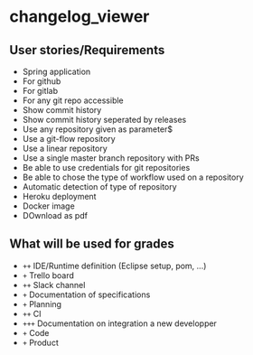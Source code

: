 # changelog_viewer

## User stories/Requirements

* Spring application
* For github
* For gitlab
* For any git repo accessible
* Show commit history
* Show commit history seperated by releases
* Use any repository given as parameter$
* Use a git-flow repository
* Use a linear repository
* Use a single master branch repository with PRs
* Be able to use credentials for git repositories
* Be able to chose the type of workflow used on a repository
* Automatic detection of type of repository
* Heroku deployment
* Docker image
* DOwnload as pdf

## What will be used for grades

* `++` IDE/Runtime definition (Eclipse setup, pom, ...)
* `+` Trello board
* `++` Slack channel
* `+` Documentation of specifications
* `+` Planning
* `++` CI
* `+++` Documentation on integration a new developper
* `+` Code
* `+` Product

